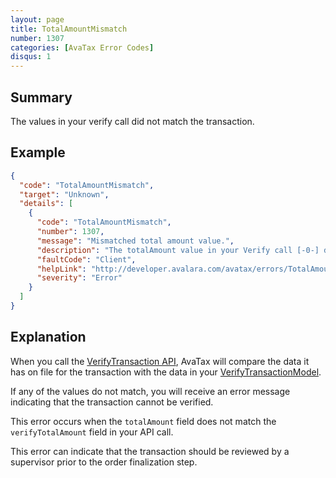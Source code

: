 ```yaml
---
layout: page
title: TotalAmountMismatch
number: 1307
categories: [AvaTax Error Codes]
disqus: 1
---
```


## Summary

The values in your verify call did not match the transaction.

## Example

```json
{
  "code": "TotalAmountMismatch",
  "target": "Unknown",
  "details": [
    {
      "code": "TotalAmountMismatch",
      "number": 1307,
      "message": "Mismatched total amount value.",
      "description": "The totalAmount value in your Verify call [-0-] does not match the transaction's totalAmount value [-1-].",
      "faultCode": "Client",
      "helpLink": "http://developer.avalara.com/avatax/errors/TotalAmountMismatch",
      "severity": "Error"
    }
  ]
}
```

## Explanation

When you call the [VerifyTransaction API](/api-reference/avatax/rest/v2/methods/Transactions/VerifyTransaction/), AvaTax will compare the data it has on file for the transaction with the data in your [VerifyTransactionModel](/api-reference/avatax/rest/v2/models/VerifyTransactionModel/).

If any of the values do not match, you will receive an error message indicating that the transaction cannot be verified.

This error occurs when the `totalAmount` field does not match the `verifyTotalAmount` field in your API call.  

This error can indicate that the transaction should be reviewed by a supervisor prior to the order finalization step.
